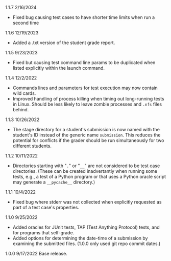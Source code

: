 1.1.7 2/16/2024
* Fixed bug causing test cases to have shorter time limits when run a second time

1.1.6 12/19/2023
* Added a .txt version of the student grade report.

1.1.5 9/23/2023
* Fixed but causing test command line params to be duplicated when listed
  explicitly within the launch command.

1.1.4 12/2/2022
* Commands lines and parameters for test execution may now contain wild cards.
* Improved handling of process killing when timing out long-running tests in
  Linux. Should be less likely to leave zombie processes and `.nfs` files
  behind.

1.1.3 10/26/2022
* The stage directory for a student's submission is now named with the 
  student's ID instead of the generic name `submission`. This reduces
  the potential for conflicts if the grader should be run simultaneously
  for two different students.

1.1.2 10/11/2022

* Directories starting with "`.`" or "`__`" are not considered to be test case
  directories. (These can be created inadvertantly when running some tests,
  e.g., a test of a Python program or that uses a Python oracle script
  may generate a `__pycache__` directory.)

1.1.1 10/4/2022

* Fixed bug where stderr was not collected when explicitly requested
  as part of a test case's properties.

1.1.0 9/25/2022  

* Added oracles for JUnit tests, TAP (Test Anything Protocol) tests, and
  for programs that self-grade.
* Added options for determining the date-time of a submission by examining the
  submitted files.  (1.0.0 only used git repo commit dates.)

1.0.0  9/17/2022   Base release.
